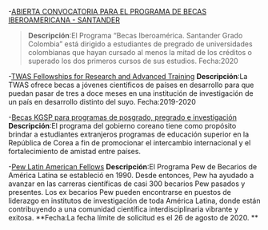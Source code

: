 -[ABIERTA CONVOCATORIA PARA EL PROGRAMA DE BECAS IBEROAMERICANA - SANTANDER](https://www.uis.edu.co/webUIS/es/rss/noticia.jsp?id=233&canal=1140.xml&facultad=ppal)
>**Descripción**:El Programa “Becas Iberoamérica. Santander Grado Colombia” está dirigido a estudiantes de pregrado de universidades colombianas que hayan cursado al menos la mitad de los créditos o superado los dos primeros cursos de sus estudios.
Fecha:2020


-[TWAS Fellowships for Research and Advanced Training](https://twas.org/opportunity/twas-fellowships-research-and-advanced-training)
**Descripción**:La TWAS ofrece becas a jóvenes científicos de países en desarrollo para que puedan pasar de tres a doce meses en una institución de investigación de un país en desarrollo distinto del suyo.
Fecha:2019-2020

-[Becas KGSP para programas de posgrado, pregrado e investigación](http://corea.embajada.gov.co/node/page/16993/becas-kgsp-programas-posgrado-pregrado-e-investigacion)
**Descripción**:El programa del gobierno coreano tiene como propósito brindar a estudiantes extranjeros programas de educación superior en la República de Corea a fin de promocionar el intercambio internacional y el fortalecimiento de amistad entre países.

-[Pew Latin American Fellows](https://www.pewtrusts.org/en/projects/pew-latin-american-fellows/program-details)
**Descripción**:El Programa Pew de Becarios de América Latina se estableció en 1990. Desde entonces, Pew ha ayudado a avanzar en las carreras científicas de casi 300 becarios Pew pasados y presentes. Los ex becarios Pew pueden encontrarse en puestos de liderazgo en institutos de investigación de toda América Latina, donde están contribuyendo a una comunidad científica interdisciplinaria vibrante y exitosa. 
**Fecha:La fecha límite de solicitud es el 26 de agosto de 2020. **





